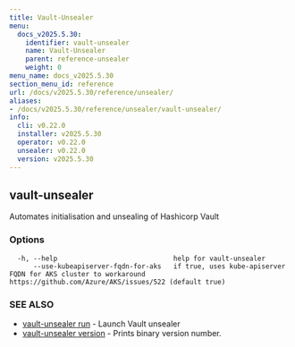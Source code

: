 ```yaml
---
title: Vault-Unsealer
menu:
  docs_v2025.5.30:
    identifier: vault-unsealer
    name: Vault-Unsealer
    parent: reference-unsealer
    weight: 0
menu_name: docs_v2025.5.30
section_menu_id: reference
url: /docs/v2025.5.30/reference/unsealer/
aliases:
- /docs/v2025.5.30/reference/unsealer/vault-unsealer/
info:
  cli: v0.22.0
  installer: v2025.5.30
  operator: v0.22.0
  unsealer: v0.22.0
  version: v2025.5.30
---
```


## vault-unsealer

Automates initialisation and unsealing of Hashicorp Vault

### Options

```
  -h, --help                             help for vault-unsealer
      --use-kubeapiserver-fqdn-for-aks   if true, uses kube-apiserver FQDN for AKS cluster to workaround https://github.com/Azure/AKS/issues/522 (default true)
```

### SEE ALSO

* [vault-unsealer run](/docs/v2025.5.30/reference/unsealer/vault-unsealer_run)	 - Launch Vault unsealer
* [vault-unsealer version](/docs/v2025.5.30/reference/unsealer/vault-unsealer_version)	 - Prints binary version number.

